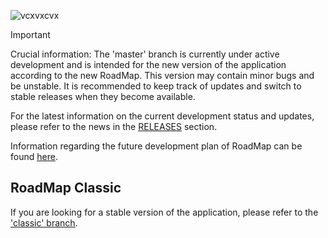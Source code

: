 ![vcxvxcvx](https://github.com/user-attachments/assets/5e295c56-7000-4c93-8152-4129122fefc9)

> [!IMPORTANT]
> Crucial information: The 'master' branch is currently under active development and is intended for the new version of the application according to the new RoadMap. This version may contain minor bugs and be unstable. It is recommended to keep track of updates and switch to stable releases when they become available.

For the latest information on the current development status and updates, please refer to the news in the [RELEASES](https://github.com/juicebucket/roadmap_project/releases) section.

Information regarding the future development plan of RoadMap can be found [here](https://github.com/juicebucket/roadmap_project/releases/tag/news-2024-08-22).

## RoadMap Classic
If you are looking for a stable version of the application, please refer to the ['classic' branch](https://github.com/juicebucket/roadmap_project/tree/classic).
